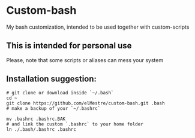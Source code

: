 # Custom-bash
My bash customization, intended to be used together with custom-scripts

## This is intended for personal use
Please, note that some scripts or aliases can mess your system

## Installation suggestion:

    # git clone or download inside `~/.bash`
    cd ~
    git clone https://github.com/elMestre/custom-bash.git .bash
    # make a backup of your `~/.bashrc`

    mv .bashrc .bashrc.BAK
    # and link the custom `.bashrc` to your home folder
    ln ./.bash/.bashrc .bashrc
